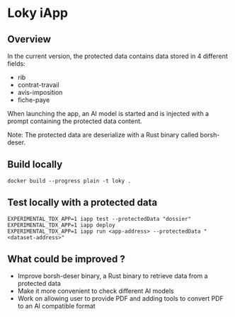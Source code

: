 # Loky iApp

## Overview

In the current version, the protected data contains data stored in 4 different fields:
- rib
- contrat-travail
- avis-imposition
- fiche-paye

When launching the app, an AI model is started and is injected with a prompt containing the protected data content.

Note: The protected data are deserialize with a Rust binary called borsh-deser.

## Build locally

```
docker build --progress plain -t loky .
```

## Test locally with a protected data

```
EXPERIMENTAL_TDX_APP=1 iapp test --protectedData "dossier"
EXPERIMENTAL_TDX_APP=1 iapp deploy
EXPERIMENTAL_TDX_APP=1 iapp run <app-address> --protectedData "<dataset-address>"
```

## What could be improved ?

- Improve borsh-deser binary, a Rust binary to retrieve data from a protected data
- Make it more convenient to check different AI models
- Work on allowing user to provide PDF and adding tools to convert PDF to an AI compatible format
